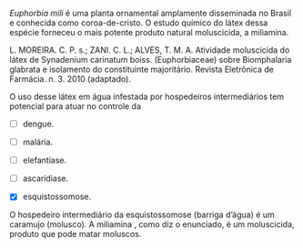 

*Euphorbia mili* é uma planta ornamental amplamente disseminada no Brasil e conhecida como coroa-de-cristo. O estudo químico do látex dessa espécie forneceu o mais potente produto natural moluscicida, a miliamina. 

L. MOREIRA. C. P. s.; ZANI. C. L.; ALVES, T. M. A. Atividade moluscicida do látex de Synadenium carinatum boiss. (Euphorbiaceae) sobre Biomphalaria glabrata e isolamento do constituinte majoritário. Revista Eletrônica de Farmácia. n. 3. 2010 (adaptado).

O uso desse látex em água infestada por hospedeiros intermediários tem potencial para atuar no controle da



- [ ] dengue.
- [ ] malária.
- [ ] elefantíase.
- [ ] ascarídiase.
- [x] esquistossomose.


O hospedeiro intermediário da esquistossomose (barriga d’água) é um caramujo (molusco). A miliamina , como diz o enunciado, é um moluscicida, produto que pode matar moluscos.

 

        